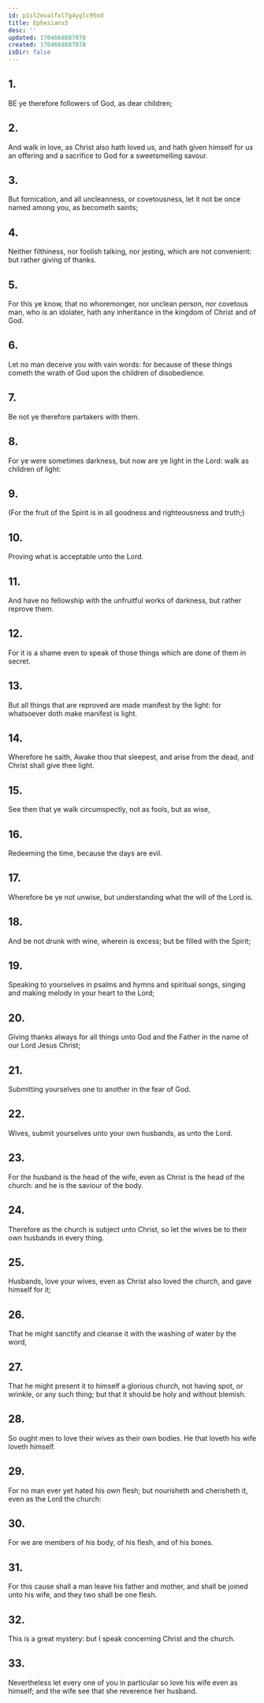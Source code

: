 ```yaml
---
id: p1sl2evalfxl7g4yglc95nd
title: Ephesians5
desc: ''
updated: 1704668887078
created: 1704668887078
isDir: false
---
```

## 1.
BE ye therefore followers of God, as dear children;
## 2.
And walk in love, as Christ also hath loved us, and hath given himself for us an offering and a sacrifice to God for a sweetsmelling savour.
## 3.
But fornication, and all uncleanness, or covetousness, let it not be once named among you, as becometh saints;
## 4.
Neither filthiness, nor foolish talking, nor jesting, which are not convenient: but rather giving of thanks.
## 5.
For this ye know, that no whoremonger, nor unclean person, nor covetous man, who is an idolater, hath any inheritance in the kingdom of Christ and of God.
## 6.
Let no man deceive you with vain words: for because of these things cometh the wrath of God upon the children of disobedience.
## 7.
Be not ye therefore partakers with them.
## 8.
For ye were sometimes darkness, but now are ye light in the Lord: walk as children of light:
## 9.
(For the fruit of the Spirit is in all goodness and righteousness and truth;)
## 10.
Proving what is acceptable unto the Lord.
## 11.
And have no fellowship with the unfruitful works of darkness, but rather reprove them.
## 12.
For it is a shame even to speak of those things which are done of them in secret.
## 13.
But all things that are reproved are made manifest by the light: for whatsoever doth make manifest is light.
## 14.
Wherefore he saith, Awake thou that sleepest, and arise from the dead, and Christ shall give thee light.
## 15.
See then that ye walk circumspectly, not as fools, but as wise,
## 16.
Redeeming the time, because the days are evil.
## 17.
Wherefore be ye not unwise, but understanding what the will of the Lord is.
## 18.
And be not drunk with wine, wherein is excess; but be filled with the Spirit;
## 19.
Speaking to yourselves in psalms and hymns and spiritual songs, singing and making melody in your heart to the Lord;
## 20.
Giving thanks always for all things unto God and the Father in the name of our Lord Jesus Christ;
## 21.
Submitting yourselves one to another in the fear of God.
## 22.
Wives, submit yourselves unto your own husbands, as unto the Lord.
## 23.
For the husband is the head of the wife, even as Christ is the head of the church: and he is the saviour of the body.
## 24.
Therefore as the church is subject unto Christ, so let the wives be to their own husbands in every thing.
## 25.
Husbands, love your wives, even as Christ also loved the church, and gave himself for it;
## 26.
That he might sanctify and cleanse it with the washing of water by the word,
## 27.
That he might present it to himself a glorious church, not having spot, or wrinkle, or any such thing; but that it should be holy and without blemish.
## 28.
So ought men to love their wives as their own bodies. He that loveth his wife loveth himself.
## 29.
For no man ever yet hated his own flesh; but nourisheth and cherisheth it, even as the Lord the church:
## 30.
For we are members of his body, of his flesh, and of his bones.
## 31.
For this cause shall a man leave his father and mother, and shall be joined unto his wife, and they two shall be one flesh.
## 32.
This is a great mystery: but I speak concerning Christ and the church.
## 33.
Nevertheless let every one of you in particular so love his wife even as himself; and the wife see that she reverence her husband.
